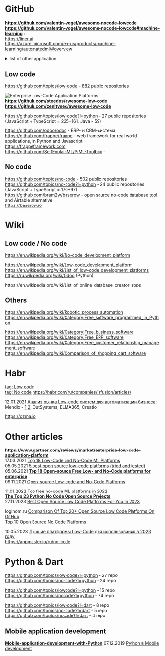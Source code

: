 # GitHub
**https://github.com/valentin-vogel/awesome-nocode-lowcode**          
**https://github.com/valentin-vogel/awesome-nocode-lowcode#machine-learning** :             
https://liner.ai         
https://azure.microsoft.com/en-us/products/machine-learning/automatedml/#overview        

<details><summary>list of other application</summary>               
  
Enterprise Platforms                     
Automation and Workflows                     
Forms               
Internal                
Apps                     
Landing Pages                      
Websites               
Portfolios            
Membership          
Databases             
Chatbots                
Games           
Scraper              
More (Uncategorized)           
</details>             

## Low code
https://github.com/topics/low-code -  882 public repositories 

![Enterprise Low-Code Application Platforms](https://raw.githubusercontent.com/steedos/awesome-low-code/master/LCAP-MQ-Graphic.jpeg)                 
**https://github.com/steedos/awesome-low-code**                               
**https://github.com/zenitysec/awesome-low-code**

https://github.com/topics/low-code?l=python - 27 public repositories (JavaScript + TypeScript = 235+161, Java - 59)                  

https://github.com/odoo/odoo -  ERP- и CRM-система               
https://github.com/frappe/frappe -  web framework for real world applications, in Python and Javascript           
https://frappeframework.com              
https://github.com/SelfExplainML/PiML-Toolbox - 

## No code
https://github.com/topics/no-code - 502 public repositories                               
https://github.com/topics/no-code?l=python - 24 public repositories (JavaScript + TypeScript = 170+97)                 
https://github.com/bram2w/baserow - open source no-code database tool and Airtable alternative             
https://baserow.io                       

# Wiki
## Low code / No code
https://en.wikipedia.org/wiki/No-code_development_platform               

https://en.wikipedia.org/wiki/Low-code_development_platform           
https://en.wikipedia.org/wiki/List_of_low-code_development_platforms        
https://ru.wikipedia.org/wiki/Odoo (Python)         

https://en.wikipedia.org/wiki/List_of_online_database_creator_apps                  

## Others
https://en.wikipedia.org/wiki/Robotic_process_automation       
https://en.wikipedia.org/wiki/Category:Free_software_programmed_in_Python       

https://en.wikipedia.org/wiki/Category:Free_business_software
https://en.wikipedia.org/wiki/Category:Free_ERP_software
https://en.wikipedia.org/wiki/Category:Free_customer_relationship_management_software
https://en.wikipedia.org/wiki/Comparison_of_shopping_cart_software



# Habr
[tag: Low code](https://habr.com/ru/search/?target_type=posts&order=relevance&q=%5Blow-code%5D)                
[tag: No code](https://habr.com/ru/search/?target_type=posts&order=relevance&q=%5Bno-code%5D)
https://habr.com/ru/companies/lsfusion/articles/

12.01.2021 [Анализ рынка Low-code систем для автоматизации бизнеса](https://habr.com/ru/articles/536908/):                     
Mendix - [1](https://www.mendix.com) [2](https://appmaster.io/ru/prilozhenie), OutSystems, ELMA365, Creatio             

https://ozma.io

# Other articles
**https://www.gartner.com/reviews/market/enterprise-low-code-application-platform**             
17.03.2021 [Top 18 Low-Code and No-Code ML Platforms](https://dev.to/serokell/top-18-low-code-and-no-code-ml-platforms-5981)            
05.05.2021 [5 best open source low-code platforms (tried and tested)](https://budibase.com/blog/open-source-low-code-platforms/)               
05.06.2021 **[Top 18 Open-source Free Low- and No-Code platforms for enterprise](https://medevel.com/os-18-lowcode)**               
09.11.2021 [Open-source Low-code and No-Code Platforms](https://medevel.com/19-open-source-low-code)               

11.01.2022 [Top free no-code ML platforms in 2022](https://analyticsindiamag.com/top-free-no-code-ml-platforms-in-2022/)                   
**[The Top 23 Python No Code Open Source Projects](https://awesomeopensource.com/projects/no-code/python)**               
27.11.2023 [Best Open Source Low Code Platforms For You In 2023](https://codeornocode.com/no-code/best-open-source-low-code-platforms-2023/)              


loginom.ru
[Comparison Of Top 20+ Open Source Low Code Platforms On GitHub](https://synodus.com/blog/low-code/open-source-low-code-platforms/)           
[Top 10 Open Source No Code Platforms](https://blog.back4app.com/open-source-no-code-platforms/)                   


10.05.2023 [Лучшие платформы Low-Code для использования в 2023 году](https://appmaster.io/ru/blog/luchshie-platformy-s-nizkim-kodom)       
https://appmaster.io/ru/no-code

# Python & Dart
https://github.com/topics/low-code?l=python - 27 repo              
https://github.com/topics/no-code?l=python - 24 repo                    
                    
https://github.com/topics/lowcode?l=python - 15 repo                    
https://github.com/topics/nocode?l=python - 24 repo                         
                  
https://github.com/topics/low-code?l=dart - 8 repo                   
https://github.com/topics/no-code?l=dart - 5 repo                
https://github.com/topics/nocode?l=dart - 4 repo                       

## Mobile application development
**[Mobile-application-development-with-Python](https://ahmetfurkandemir.github.io/Mobile-application-development-with-Python/)**
07.12.2019 [Python в Mobile development](https://habr.com/ru/articles/479126)               
